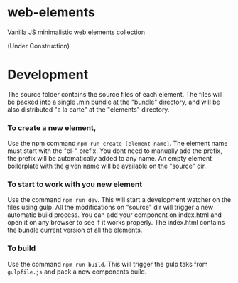# web-elements

Vanilla JS minimalistic web elements collection

(Under Construction)

# Development

The source folder contains the source files of each element. The files will be packed into a single .min bundle at the "bundle" directory, and will be also distributed "a la carte" at the "elements" directory.

### To create a new element,

Use the npm command `npm run create [element-name]`. The element name must start with the "el-" prefix. You dont need to manually add the prefix, the prefix will be automatically added to any name. An empty element boilerplate with the given name will be available on the "source" dir.

### To start to work with you new element

Use the command `npm run dev`. This will start a development watcher on the  files using gulp. All the modifications on "source" dir will trigger a new  automatic build process. You can add your component on index.html and open it on any browser to see if it works properly. The index.html contains the bundle current version of all the elements.

### To build

Use the command `npm run build`. This will trigger the gulp taks from `gulpfile.js` and pack a new components build.